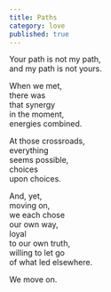 ```yaml
---
title: Paths
category: love
published: true
---
```


Your path is not my path,  
and my path is not yours.

When we met,  
there was  
that synergy  
in the moment,  
energies combined.

At those crossroads,  
everything   
seems possible,  
choices  
upon choices.

And, yet,  
moving on,  
we each chose  
our own way,  
loyal  
to our own truth,  
willing to let go  
of what led elsewhere.

We move on.
